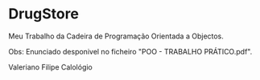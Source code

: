 # DrugStore
Meu Trabalho da Cadeira de Programação Orientada a Objectos.

Obs: Enunciado desponivel no ficheiro "POO - TRABALHO PRÁTICO.pdf".

Valeriano Filipe Calológio
